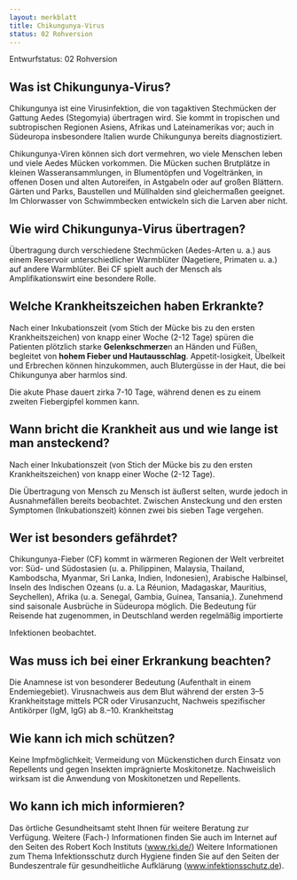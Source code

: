 ```yaml
---
layout: merkblatt
title: Chikungunya-Virus
status: 02 Rohversion
---
```

Entwurfstatus: 02 Rohversion
 
## Was ist Chikungunya-Virus?

Chikungunya ist eine Virusinfektion, die von tagaktiven Stechmücken der
Gattung Aedes (Stegomyia) übertragen wird. Sie kommt in tropischen und
subtropischen Regionen Asiens, Afrikas und Lateinamerikas vor; auch in
Südeuropa insbesondere Italien wurde Chikungunya bereits
diagnostiziert.

Chikungunya-Viren können sich dort vermehren, wo viele Menschen leben
und viele Aedes Mücken vorkommen. Die Mücken suchen Brutplätze in
kleinen Wasseransammlungen, in Blumentöpfen und Vogeltränken, in offenen
Dosen und alten Autoreifen, in Astgabeln oder auf großen Blättern.
Gärten und Parks, Baustellen und Müllhalden sind gleichermaßen
geeignet. Im Chlorwasser von Schwimmbecken entwickeln sich die Larven
aber nicht.

## Wie wird Chikungunya-Virus übertragen?

Übertragung durch verschiedene Stechmücken (Aedes-Arten u. a.) aus einem
Reservoir unterschiedlicher Warmblüter (Nagetiere, Primaten u. a.) auf
andere Warmblüter. Bei CF spielt auch der Mensch als Amplifikationswirt
eine besondere Rolle.

## Welche Krankheitszeichen haben Erkrankte?

Nach einer Inkubationszeit (vom Stich der Mücke bis zu den ersten
Krankheitszeichen) von knapp einer Woche (2-12 Tage) spüren die
Patienten plötzlich starke **Gelenkschmerze**n an Händen und Füßen,
begleitet von **hohem Fieber und Hautausschlag**. Appetit-losigkeit,
Übelkeit und Erbrechen können hinzukommen, auch Blutergüsse in der
Haut, die bei Chikungunya aber harmlos sind.

Die akute Phase dauert zirka 7-10 Tage, während denen es zu einem
zweiten Fiebergipfel kommen kann.

## Wann bricht die Krankheit aus und wie lange ist man ansteckend?

Nach einer Inkubationszeit (von Stich der Mücke bis zu den ersten
Krankheitszeichen) von knapp einer Woche (2-12 Tage).

Die Übertragung von Mensch zu Mensch ist äußerst selten, wurde jedoch in
Ausnahmefällen bereits beobachtet. Zwischen Ansteckung und den ersten
Symptomen (Inkubationszeit) können zwei bis sieben Tage vergehen.

## Wer ist besonders gefährdet?

Chikungunya-Fieber (CF) kommt in wärmeren Regionen der Welt verbreitet
vor: Süd- und Südostasien (u. a. Philippinen, Malaysia, Thailand,
Kambodscha, Myanmar, Sri Lanka, Indien, Indonesien), Arabische
Halbinsel, Inseln des Indischen Ozeans (u. a. La Réunion, Madagaskar,
Mauritius, Seychellen), Afrika (u. a. Senegal, Gambia, Guinea,
Tansania,). Zunehmend sind saisonale Ausbrüche in Südeuropa möglich. Die
Bedeutung für Reisende hat zugenommen, in Deutschland werden regelmäßig
importierte

Infektionen beobachtet.

## Was muss ich bei einer Erkrankung beachten?

Die Anamnese ist von besonderer Bedeutung (Aufenthalt in einem
Endemiegebiet). Virusnachweis aus dem Blut während der ersten 3–5
Krankheitstage mittels PCR oder Virusanzucht, Nachweis spezifischer
Antikörper (IgM, IgG) ab 8.–10. Krankheitstag

## Wie kann ich mich schützen?

Keine Impfmöglichkeit; Vermeidung von Mückenstichen durch Einsatz von
Repellents und gegen Insekten imprägnierte Moskitonetze. Nachweislich
wirksam ist die Anwendung von Moskitonetzen und Repellents.

## Wo kann ich mich informieren?

Das örtliche Gesundheitsamt steht Ihnen für weitere Beratung zur
Verfügung. Weitere (Fach-) Informationen finden Sie auch im Internet
auf den Seiten des Robert Koch Instituts
([<span class="underline">www.rki.de/</span>](http://www.rki.de/))
Weitere Informationen zum Thema Infektionsschutz durch Hygiene finden
Sie auf den Seiten der Bundeszentrale für gesundheitliche Aufklärung
(www.infektionsschutz.de).
